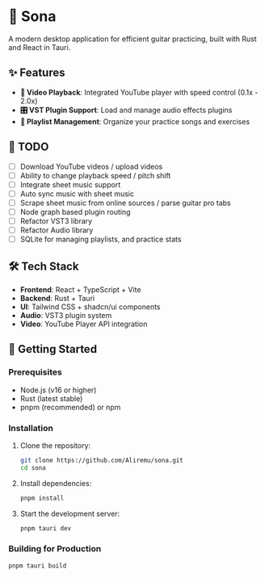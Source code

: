 # 🎸 Sona

A modern desktop application for efficient guitar practicing, built with Rust and React in Tauri.

## ✨ Features

- **🎥 Video Playback**: Integrated YouTube player with speed control (0.1x - 2.0x)
- **🎛️ VST Plugin Support**: Load and manage audio effects plugins
- **🎵 Playlist Management**: Organize your practice songs and exercises

## 📝 TODO
- [ ] Download YouTube videos / upload videos
- [ ] Ability to change playback speed / pitch shift
- [ ] Integrate sheet music support
- [ ] Auto sync music with sheet music
- [ ] Scrape sheet music from online sources / parse guitar pro tabs
- [ ] Node graph based plugin routing
- [ ] Refactor VST3 library
- [ ] Refactor Audio library
- [ ] SQLite for managing playlists, and practice stats

## 🛠️ Tech Stack

- **Frontend**: React + TypeScript + Vite
- **Backend**: Rust + Tauri
- **UI**: Tailwind CSS + shadcn/ui components
- **Audio**: VST3 plugin system
- **Video**: YouTube Player API integration

## 🚀 Getting Started

### Prerequisites

- Node.js (v16 or higher)
- Rust (latest stable)
- pnpm (recommended) or npm

### Installation

1. Clone the repository:
   ```bash
   git clone https://github.com/Aliremu/sona.git
   cd sona
   ```

2. Install dependencies:
   ```bash
   pnpm install
   ```

3. Start the development server:
   ```bash
   pnpm tauri dev
   ```

### Building for Production

```bash
pnpm tauri build
```